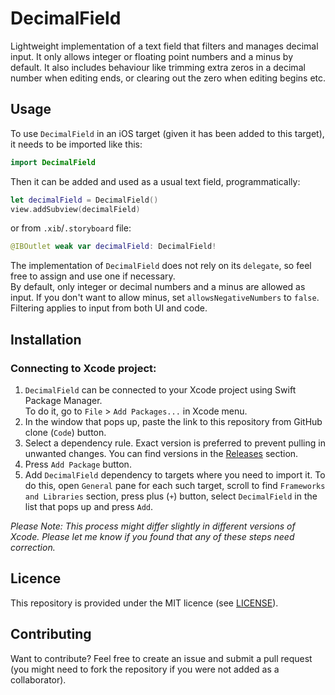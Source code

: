 # DecimalField
Lightweight implementation of a text field that filters and manages decimal input. It only allows integer or floating point numbers and a minus by default. It also includes behaviour like trimming extra zeros in a decimal number when editing ends, or clearing out the zero when editing begins etc.

## Usage
To use `DecimalField` in an iOS target (given it has been added to this target), it needs to be imported like this:
```swift
import DecimalField
```
Then it can be added and used as a usual text field, programmatically:
```swift
let decimalField = DecimalField()
view.addSubview(decimalField)
```
or from `.xib`/`.storyboard` file:
```swift
@IBOutlet weak var decimalField: DecimalField!
```
The implementation of `DecimalField` does not rely on its `delegate`, so feel free to assign and use one if necessary.  
By default, only integer or decimal numbers and a minus are allowed as input. If you don't want to allow minus, set `allowsNegativeNumbers` to `false`. Filtering applies to input from both UI and code.

## Installation
### Connecting to Xcode project:
1. `DecimalField` can be connected to your Xcode project using Swift Package Manager.  
To do it, go to `File` > `Add Packages...` in Xcode menu.  
2. In the window that pops up, paste the link to this repository from GitHub clone (`Code`) button.  
3. Select a dependency rule. Exact version is preferred to prevent pulling in unwanted changes. You can find versions in the [Releases](https://github.com/artem-y/decimal-field/releases) section.
4. Press `Add Package` button.
5. Add `DecimalField` dependency to targets where you need to import it. To do this, open `General` pane for each such target, scroll to find `Frameworks and Libraries` section, press plus (`+`) button, select `DecimalField` in the list that pops up and press `Add`.  

_Please Note: This process might differ slightly in different versions of Xcode. Please let me know if you found that any of these steps need correction._

## Licence
This repository is provided under the MIT licence (see [LICENSE](LICENSE)).  

## Contributing
Want to contribute? Feel free to create an issue and submit a pull request (you might need to fork the repository if you were not added as a collaborator).
